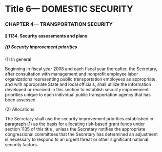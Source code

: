 
# Title 6— DOMESTIC SECURITY
### CHAPTER 4— TRANSPORTATION SECURITY
#### § 1134. Security assessments and plans
##### (f) Security improvement priorities

(1) In general

Beginning in fiscal year 2008 and each fiscal year thereafter, the Secretary, after consultation with management and nonprofit employee labor organizations representing public transportation employees as appropriate, and with appropriate State and local officials, shall utilize the information developed or received in this section to establish security improvement priorities unique to each individual public transportation agency that has been assessed.

(2) Allocations

The Secretary shall use the security improvement priorities established in paragraph (1) as the basis for allocating risk-based grant funds under section 1135 of this title , unless the Secretary notifies the appropriate congressional committees that the Secretary has determined an adjustment is necessary to respond to an urgent threat or other significant national security factors.
